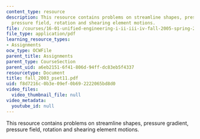 ```yaml
---
content_type: resource
description: This resource contains problems on streamline shapes, pressure gradient,
  pressure field, rotation and shearing element motions.
file: /courses/16-01-unified-engineering-i-ii-iii-iv-fall-2005-spring-2006/f8d7216c0b3e09ef0b692222065bd8d0_fall_2003_pset11.pdf
file_type: application/pdf
learning_resource_types:
- Assignments
ocw_type: OCWFile
parent_title: Assignments
parent_type: CourseSection
parent_uid: a6eb2151-6f41-806d-94ff-dc83eb5f4337
resourcetype: Document
title: fall_2003_pset11.pdf
uid: f8d7216c-0b3e-09ef-0b69-2222065bd8d0
video_files:
  video_thumbnail_file: null
video_metadata:
  youtube_id: null
---
```

This resource contains problems on streamline shapes, pressure gradient, pressure field, rotation and shearing element motions.